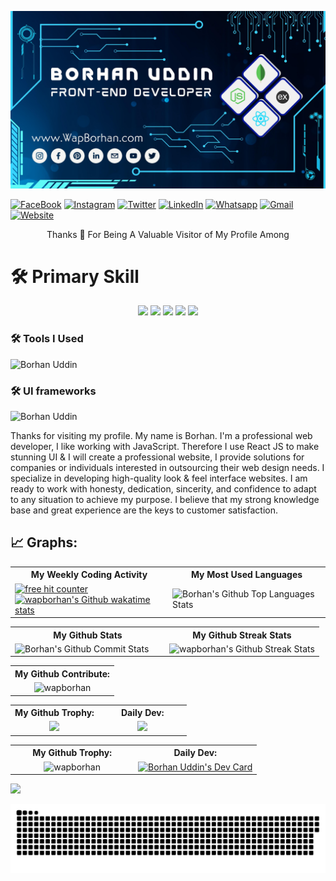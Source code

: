 ![Borhan Uddin](https://raw.githubusercontent.com/wapborhan/wapborhan/main/wapborhan.jpg)

<p align='center' style="text-align: center;">

[![FaceBook](https://img.shields.io/badge/Facebook-1877F2?style=for-the-badge&logo=facebook&logoColor=white "Borhan")](https://www.facebook.com/wapborhan)
[![Instagram](https://img.shields.io/badge/Instagram-E4405F?style=for-the-badge&logo=instagram&logoColor=white "Borhan")](https://instagram.com/wapborhan)
[![Twitter](https://img.shields.io/badge/Twitter-1DA1F2?style=for-the-badge&logo=twitter&logoColor=white "Borhan")](https://twitter.com/wapborhan)
[![LinkedIn](https://img.shields.io/badge/LinkedIn-0077B5?style=for-the-badge&logo=linkedin&logoColor=white "Borhan")](https://linkedin.com/in/wapborhan)
[![Whatsapp](https://img.shields.io/badge/WhatsApp-25D366?style=for-the-badge&logo=whatsapp&logoColor=white "Borhan")](https://linkedin.com/in/wapborhan)
[![Gmail](https://img.shields.io/badge/Gmail-D14836?style=for-the-badge&logo=gmail&logoColor=white "Borhan")](mailto:borhaninfos@gmail.com)
[![Website](https://img.shields.io/badge/Website-3423A6?style=for-the-badge&logo=Anaconda&logoColor=white "Borhan")](https://wapborhan.com)

</p>
<p align='center' style="text-align: center;">
Thanks 💙 For Being A Valuable Visitor of My Profile Among

</p>

# 🛠️ Primary Skill

<p align="center">
<img src="https://img.shields.io/badge/MongoDB-4EA94B?style=for-the-badge&logo=mongodb&logoColor=white" border="0"  />
<img src="https://img.shields.io/badge/Express.js-404D59?style=for-the-badge&logo=express&logoColor=white" border="0"  />
<img src="https://img.shields.io/badge/-ReactJs-61DAFB?style=for-the-badge&logo=react&logoColor=black" border="0"  />
<img src="https://img.shields.io/badge/Node.js-43853D?style=for-the-badge&logo=node.js&logoColor=white" border="0"  />
<img src="https://img.shields.io/badge/JavaScript-F7DF1E?style=for-the-badge&logo=javascript&logoColor=black" border="0"  />
</p>

### 🛠️ Tools I Used

![Borhan Uddin](https://skillicons.dev/icons?i=vscode,mongodb,postman,powershell,github,git,figma)

### 🛠️ UI frameworks

![Borhan Uddin](https://skillicons.dev/icons?i=css,tailwind,bootstrap,daisyui)

<p>Thanks for visiting my profile. My name is Borhan. I'm a professional web developer, I like working with JavaScript. Therefore I use React JS to make stunning UI & І will create a professional website, I provide solutions for companies or individuals interested in outsourcing their web design needs. I specialize in developing high-quality look & feel interface websites. I am ready to work with honesty, dedication, sincerity, and confidence to adapt to any situation to achieve my purpose. I believe that my strong knowledge base and great experience are the keys to customer satisfaction.</p>

## 📈 Graphs:

<table align="center" width="100%" >
    <tr >
        <th>My Weekly Coding Activity</th>
        <th>My Most Used Languages</th>
    </tr>
    <tr>
<td width="50%"> 
<a href="https://wakatime.com/@wapborhan"> <img src="https://wakatime.com/badge/user/59d9f170-5e15-4b6c-8acd-f8cd5d8bb365.svg" border="0" title="free hit counter" alt="free hit counter" /></a>
<a href="https://wakatime.com/@wapborhan"><img src="https://github-readme-stats.vercel.app/api/wakatime?username=wapborhan&v=2" alt="wapborhan's Github wakatime stats" height="auto" width="500px"></a>
</td>
<td width="50%">
     <img src="https://github-readme-stats-showrin.vercel.app/api/top-langs/?username=wapborhan&layout=compact&langs_count=10&hide=less,hack,scss,shell" alt="Borhan's Github Top Languages Stats" width="500px" height="auto" />
</td>
</tr>
</table>

<table align="center" width="100%">
    <tr>
        <th>My Github Stats</th>
        <th>My Github Streak Stats</th>
    </tr>
    <tr>
        <td width="50%">
            <img  src="https://github-readme-stats-showrin.vercel.app/api?username=wapborhan&include_all_commits=true&count_private=true&show_icons=true" alt="Borhan's Github Commit Stats" height="170em">
        </td>
        <td width="50%">
            <img src="https://github-readme-streak-stats.herokuapp.com/?user=wapborhan" alt="wapborhan's Github Streak Stats" height="180em">
        </td>
    </tr>
</table>

<table align="center" width="100%">
    <tr>
        <th> My Github Contribute:</th>
    </tr>
    <tr>
        <td align="center"><img src="https://github-profile-summary-cards.vercel.app/api/cards/profile-details?username=wapborhan&theme=algolia" alt="wapborhan" /></td>
    </tr>
</table>

<table align="center" width="100%">
    <tr>
        <th> My Github Trophy:</th>
        <th> Daily Dev:</th>
    </tr>
    <tr>
        <td align="center"><img width="400" src="https://wapborhan.github.io/github-stats.github.io/generated/overview.svg#gh-dark-mode-only" /></td>
        <td width="50%" align="center"> <a href="https://app.daily.dev/wapborhan"><img width="400" src="https://wapborhan.github.io/github-stats.github.io/generated/languages.svg#gh-dark-mode-only" /></a></td>
       
</tr>
</table>


<table align="center" width="100%">
    <tr>
        <th> My Github Trophy:</th>
        <th> Daily Dev:</th>
    </tr>
    <tr>
        <td align="center"><img src="https://github-profile-trophy.vercel.app/?username=wapborhan&row=4&column=3" alt="wapborhan" /></td>
        <td width="50%" align="center"> <a href="https://app.daily.dev/wapborhan"><img src="https://api.daily.dev/devcards/v2/HpjjMldskvMOH2XrQLtQm.png?type=default&r=syl" width="356" alt="Borhan Uddin's Dev Card"/></a></td>
       
</tr>
</table>






<a href="https://profile.codersrank.io/user/wapborhan/">
<img
  src="https://cr-ss-service.azurewebsites.net/api/ScreenShot?widget=summary&username=wapborhan&badges=3&show-avatar=true&style=--border-radius:10px"
/></a>

<p align="center">
    <img src="/github-contribution-grid-snake.svg" border="0" title="Snake" alt="Snake" />
</p>
